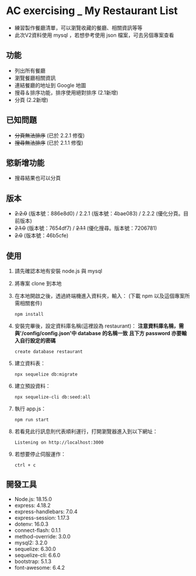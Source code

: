 # AC exercising _ My Restaurant List

- 練習製作餐廳清單，可以瀏覽收藏的餐廳、相關資訊等等
- 此次V2資料使用 mysql ，若想參考使用 json 檔案，可去另個專案查看

## 功能

- 列出所有餐廳
- 瀏覽餐廳相關資訊
- 連結餐廳的地址到 Google 地圖
- 搜尋＆排序功能，排序使用絕對排序 (2.1新增)
- 分頁 (2.2新增)

## 已知問題

- ~~分頁無法排序~~ (已於 2.2.1 修復)
- ~~搜尋無法排序~~ (已於 2.1.1 修復)

## 慾新增功能

- 搜尋結果也可以分頁

## 版本

- ~~2.2.0~~ (版本號：886e8d0) / 2.2.1 (版本號：4bae083) / 2.2.2 (優化分頁。目前版本)
- ~~2.1.0~~ (版本號：7654df7) / ~~2.1.1~~ (優化搜尋。版本號：7206781)
- ~~2.0~~ (版本號：46b5cfe)

## 使用

1. 請先確認本地有安裝 node.js 與 mysql

2. 將專案 clone 到本地

3. 在本地開啟之後，透過終端機進入資料夾，輸入：
   (下載 npm 以及這個專案所需相關套件)

   ```
   npm install
   ```

4. 安裝完畢後，設定資料庫名稱(這裡設為 restaurant)：
   **注意資料庫名稱，需與'/config/config.json'中 database 的名稱一致**
   **且下方 password 亦要輸入自行設定的密碼**
  
   ```
   create database restaurant
   ```

5. 建立資料表：
  
   ```
   npx sequelize db:migrate
   ```
6. 建立預設資料：

   ```
   npx sequelize-cli db:seed:all
   ```

7. 執行 app.js：

   ```
   npm run start
   ```

8. 若看見此行訊息則代表順利運行，打開瀏覽器進入到以下網址：

   ```
   Listening on http://localhost:3000
   ```

9. 若想要停止伺服運作：

   ```
   ctrl + c
   ```

## 開發工具

- Node.js: 18.15.0
- express: 4.18.2
- express-handlebars: 7.0.4
- express-session: 1.17.3
- dotenv: 16.0.3
- connect-flash: 0.1.1
- method-override: 3.0.0
- mysql2: 3.2.0
- sequelize: 6.30.0
- sequelize-cli: 6.6.0
- bootstrap: 5.1.3
- font-awesome: 6.4.2